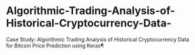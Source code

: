 # Algorithmic-Trading-Analysis-of-Historical-Cryptocurrency-Data-
Case Study: Algorithmic Trading Analysis of Historical Cryptocurrency Data for Bitcoin Price Prediction using Keras¶
